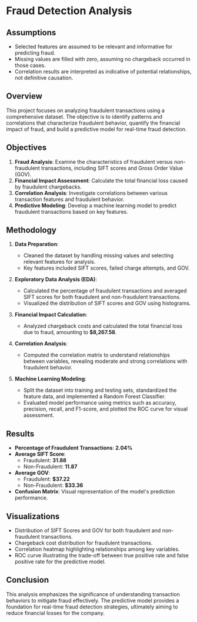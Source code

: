 
# Fraud Detection Analysis

## Assumptions

- Selected features are assumed to be relevant and informative for predicting fraud.
- Missing values are filled with zero, assuming no chargeback occurred in those cases.
- Correlation results are interpreted as indicative of potential relationships, not definitive causation.

## Overview

This project focuses on analyzing fraudulent transactions using a comprehensive dataset. The objective is to identify patterns and correlations that characterize fraudulent behavior, quantify the financial impact of fraud, and build a predictive model for real-time fraud detection. 

## Objectives

1. **Fraud Analysis**: Examine the characteristics of fraudulent versus non-fraudulent transactions, including SIFT scores and Gross Order Value (GOV).
2. **Financial Impact Assessment**: Calculate the total financial loss caused by fraudulent chargebacks.
3. **Correlation Analysis**: Investigate correlations between various transaction features and fraudulent behavior.
4. **Predictive Modeling**: Develop a machine learning model to predict fraudulent transactions based on key features.

## Methodology

1. **Data Preparation**:
   - Cleaned the dataset by handling missing values and selecting relevant features for analysis.
   - Key features included SIFT scores, failed charge attempts, and GOV.

2. **Exploratory Data Analysis (EDA)**:
   - Calculated the percentage of fraudulent transactions and averaged SIFT scores for both fraudulent and non-fraudulent transactions.
   - Visualized the distribution of SIFT scores and GOV using histograms.

3. **Financial Impact Calculation**:
   - Analyzed chargeback costs and calculated the total financial loss due to fraud, amounting to **$8,267.58**.

4. **Correlation Analysis**:
   - Computed the correlation matrix to understand relationships between variables, revealing moderate and strong correlations with fraudulent behavior.

5. **Machine Learning Modeling**:
   - Split the dataset into training and testing sets, standardized the feature data, and implemented a Random Forest Classifier.
   - Evaluated model performance using metrics such as accuracy, precision, recall, and F1-score, and plotted the ROC curve for visual assessment.

## Results

- **Percentage of Fraudulent Transactions**: **2.04%**
- **Average SIFT Score**:
  - Fraudulent: **31.88**
  - Non-Fraudulent: **11.87**
- **Average GOV**:
  - Fraudulent: **$37.22**
  - Non-Fraudulent: **$33.36**
- **Confusion Matrix**: Visual representation of the model's prediction performance.

## Visualizations

- Distribution of SIFT Scores and GOV for both fraudulent and non-fraudulent transactions.
- Chargeback cost distribution for fraudulent transactions.
- Correlation heatmap highlighting relationships among key variables.
- ROC curve illustrating the trade-off between true positive rate and false positive rate for the predictive model.

## Conclusion

This analysis emphasizes the significance of understanding transaction behaviors to mitigate fraud effectively. The predictive model provides a foundation for real-time fraud detection strategies, ultimately aiming to reduce financial losses for the company.
